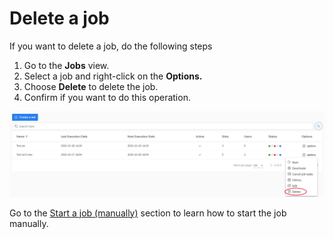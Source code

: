 # Delete a job

If you want to delete a job, do the following steps

1. Go to the **Jobs** view.
2. Select a job and right-click on the **Options.**
3. Choose **Delete** to delete the job.
4. Confirm if you want to do this operation.

![](../../../.gitbook/assets/Kodo-Cloud-Administration-Job02-delete.PNG)

Go to the [Start a job (manually)](https://storware.gitbook.io/kodo-for-cloud-office365/administration/kodo-organization-admin-guide/jobs/start-a-job-manually) section to learn how to start the job manually.
